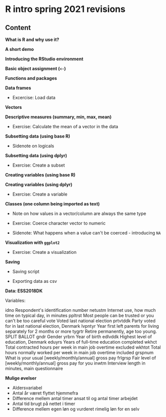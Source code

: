 # R intro spring 2021 revisions



## Content



**What is R and why use it?**

**A short demo**

**Introducing the RStudio environment**

**Basic object assignment (`<-`)**

**Functions and packages**

**Data frames**

- Excercise: Load data

**Vectors**

**Descriptive measures (summary, min, max, mean)**

- Exercise: Calculate the mean of a vector in the data

**Subsetting data (using base R)**

- Sidenote on logicals

**Subsetting data (using dplyr)**

- Exercise: Create a subset

**Creating variables (using base R)**

**Creating variables (using dplyr)**

- Exercise: Create a variable

**Classes (one column being imported as text)**

- Note on how values in a vector/column are always the same type

- Exercise: Coerce character vector to numeric

- Sidenote: What happens when a value can't be coerced - introducing `NA`

**Visualization with `ggplot2`**

- Exercise: Create a visualization

**Saving**

- Saving script

- Exporting data as csv



**Data: ESS2018DK**

Variables:

idno						Respondent's identification number
netustm 				Internet use, how much time on typical day, in minutes
ppltrst					Most people can be trusted or you can't be too careful
vote						Voted last national election
prtvtddk				Party voted for in last national election, Denmark
lvpntyr					Year first left parents for living separately for 2 months or more
tygrtr						Retire permanently, age too young. SPLIT BALLOT
gndr						Gender
yrbrn						Year of birth
edlvddk				Highest level of education, Denmark
eduyrs					Years of full-time education completed
wkhct					Total contracted hours per week in main job overtime excluded
wkhtot					Total hours normally worked per week in main job overtime included
grspnum				What is your usual [weekly/monthly/annual] gross pay
frlgrsp					Fair level of [weekly/monthly/annual] gross pay for you
inwtm					Interview length in minutes, main questionnaire
						




**Mulige øvelser**

- Aldersvariabel
- Antal år været flyttet hjemmefra
- Difference mellem antal timer ansat til og antal timer arbejdet
- Antal tid brugt på nettet i timer
- Difference mellem egen løn og vurderet rimelig løn for en selv



